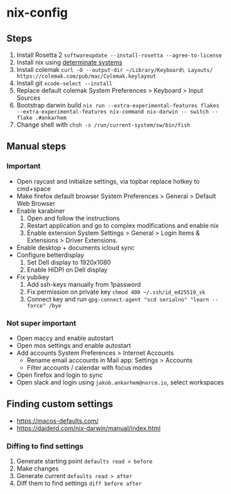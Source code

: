# nix-config

## Steps

1. Install Rosetta 2 `softwareupdate --install-rosetta --agree-to-license`
2. Install nix using [determinate systems](https://github.com/DeterminateSystems/nix-installer)
3. Install colemak `curl -O --output-dir ~/Library/Keyboard\ Layouts/ https://colemak.com/pub/mac/Colemak.keylayout`
4. Install git `xcode-select --install`
5. Replace default colemak System Preferences > Keyboard > Input Sources
6. Bootstrap darwin build `nix run --extra-experimental-features flakes --extra-experimental-features nix-command nix-darwin -- switch --flake .#ankarhem`
7. Change shell with `chsh -s /run/current-system/sw/bin/fish`

## Manual steps

### Important
* Open raycast and initialize settings, via topbar replace hotkey to cmd+space
* Make firefox default browser System Preferences > General > Default Web Browser
* Enable karabiner
    1. Open and follow the instructions
    2. Restart application and go to complex modifications and enable nix
    3. Enable extension System Settings > General > Login Items & Extensions > Driver Extensions.
* Enable desktop + documents icloud sync
* Configure betterdisplay
    1. Set Dell display to 1920x1080
    2. Enable HiDPI on Dell display
* Fix yubikey
    1. Add ssh-keys manually from 1password
    2. Fix permission on private key `chmod 400 ~/.ssh/id_ed25519_sk`
    3. Connect key and run `gpg-connect-agent "scd serialno" "learn --force" /bye`

### Not super important

* Open maccy and enable autostart
* Open mos settings and enable autostart
* Add accounts System Preferences > Internet Accounts
    - Rename email acccounts in Mail app: Settings > Accounts
    - Filter accounts / calendar with focus modes
* Open firefox and login to sync
* Open slack and login using `jakob.ankarhem@norce.io`, select workspaces

## Finding custom settings

- https://macos-defaults.com/
- https://daiderd.com/nix-darwin/manual/index.html

### Diffing to find settings

1. Generate starting point `defaults read > before`
2. Make changes
3. Generate current `defaults read > after`
4. Diff them to find settings `diff before after`

